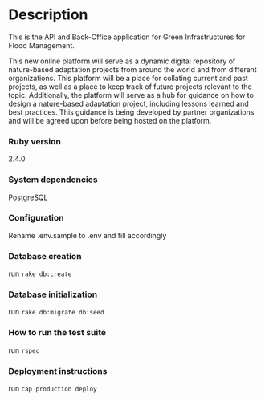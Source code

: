 # Description
This is the API and Back-Office application for Green Infrastructures for Flood Management. 

This new online platform will serve as a dynamic digital repository of nature-based adaptation projects from around the world and from different organizations. This platform will be a place for collating current and past projects, as well as a place to keep track of future projects relevant to the topic. Additionally, the platform will serve as a hub for guidance on how to design a nature-based adaptation project, including lessons learned and best practices. This guidance is being developed by partner organizations and will be agreed upon before being hosted on the platform. 

### Ruby version
2.4.0

### System dependencies
PostgreSQL

### Configuration
Rename .env.sample to .env and fill accordingly 

###  Database creation
run `rake db:create`

###  Database initialization
run `rake db:migrate db:seed`

###  How to run the test suite
run `rspec`

### Deployment instructions
run `cap production deploy`